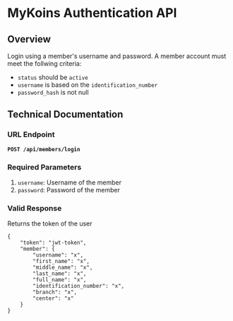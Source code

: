 # MyKoins Authentication API

## Overview

Login using a member's username and password. A member account must meet the follwing criteria:
* `status` should be `active`
* `username` is based on the `identification_number`
* `password_hash` is not null

## Technical Documentation

### URL Endpoint

**`POST /api/members/login`**

### Required Parameters

1. `username`: Username of the member
2. `password`: Password of the member

### Valid Response

Returns the token of the user

```
{
    "token": "jwt-token",
    "member": {
        "username": "x",
        "first_name": "x",
        "middle_name": "x",
        "last_name": "x",
        "full_name": "x",
        "identification_number": "x",
        "branch": "x",
        "center": "x"
    }
}
```
